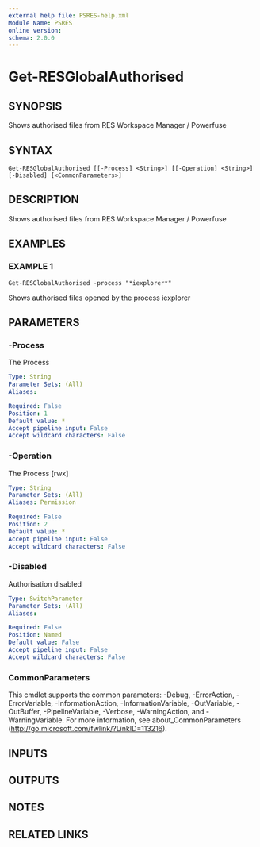 ```yaml
---
external help file: PSRES-help.xml
Module Name: PSRES
online version:
schema: 2.0.0
---
```


# Get-RESGlobalAuthorised

## SYNOPSIS
Shows authorised files from RES Workspace Manager / Powerfuse

## SYNTAX

```
Get-RESGlobalAuthorised [[-Process] <String>] [[-Operation] <String>] [-Disabled] [<CommonParameters>]
```

## DESCRIPTION
Shows authorised files from RES Workspace Manager / Powerfuse

## EXAMPLES

### EXAMPLE 1
```
Get-RESGlobalAuthorised -process "*iexplorer*"
```

Shows authorised files opened by the process iexplorer

## PARAMETERS

### -Process
The Process

```yaml
Type: String
Parameter Sets: (All)
Aliases:

Required: False
Position: 1
Default value: *
Accept pipeline input: False
Accept wildcard characters: False
```

### -Operation
The Process \[rwx\]

```yaml
Type: String
Parameter Sets: (All)
Aliases: Permission

Required: False
Position: 2
Default value: *
Accept pipeline input: False
Accept wildcard characters: False
```

### -Disabled
Authorisation disabled

```yaml
Type: SwitchParameter
Parameter Sets: (All)
Aliases:

Required: False
Position: Named
Default value: False
Accept pipeline input: False
Accept wildcard characters: False
```

### CommonParameters
This cmdlet supports the common parameters: -Debug, -ErrorAction, -ErrorVariable, -InformationAction, -InformationVariable, -OutVariable, -OutBuffer, -PipelineVariable, -Verbose, -WarningAction, and -WarningVariable. For more information, see about_CommonParameters (http://go.microsoft.com/fwlink/?LinkID=113216).

## INPUTS

## OUTPUTS

## NOTES

## RELATED LINKS
